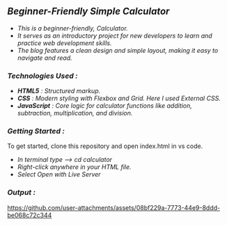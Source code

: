 ## *Beginner-Friendly Simple Calculator*
+ *This is a beginner-friendly, Calculator.*
+ *It serves as an introductory project for new developers to learn and practice web development skills.*
+ *The blog features a clean design and simple layout, making it easy to navigate and read.*

### *Technologies Used :*
+ ***HTML5** : Structured markup.*
+ ***CSS** : Modern styling with Flexbox and Grid. Here I used External CSS.*
+ ***JavaScript** : Core logic for calculator functions like addition, subtraction, multiplication, and division.*

### *Getting Started :*
To get started, clone this repository and open index.html in vs code.
+ *In terminal type --> cd calculator*
+ *Right-click anywhere in your HTML file.*
+ *Select Open with Live Server*

### *Output :*
https://github.com/user-attachments/assets/08bf229a-7773-44e9-8ddd-be068c72c344

